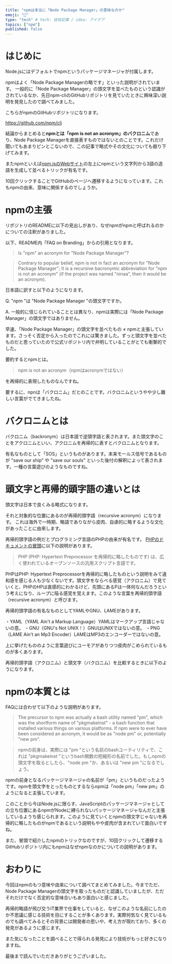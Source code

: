 ```yaml
---
title: "npmは本当に「Node Package Manager」の意味なのか"
emoji: "🤔"
type: "tech" # tech: 技術記事 / idea: アイデア
topics: ["npm"]
published: false
---
```


# はじめに

Node.jsにはデフォルトでnpmというパッケージマネージャが付属します。

npmはよく「Node Package Managerの略です」といった説明がされています。
一般的に「Node Package Manager」の頭文字を並べたものという認識がされているなか、先日npm-cliのGitHubリポジトリを見ていたときに興味深い説明を発見したので調べてみました。

こちらがnpmのGitHubリポジトリになります。

https://github.com/npm/cli

結論からまとめると**npmとは「npm is not an acronym」のバクロニム**であり、Node Package Managerを直接表すものではないとのことです。これだけ聞いてもあまりピンとこないので、この記事で略式やその文化についても掘り下げてみます。

またnpmといえば[npm.jsのWebサイト](https://www.npmjs.com/)の左上にnpmという文字列から3語の造語を生成して並べるトリックが有名です。

 10回クリックすることでGitHubのページへ遷移するようになっています。これもnpmの由来、意味に関係するのでしょうか。

# npmの主張

リポジトリのREADMEに以下の見出しがあり、なぜnpmがnpmと呼ばれるのかについての注釈がありました。

以下、README内「FAQ on Branding」からの引用となります。

> Is "npm" an acronym for "Node Package Manager"?

> Contrary to popular belief, npm is not in fact an acronym for "Node Package Manager"; It is a recursive bacronymic abbreviation for "npm is not an acronym" (if the project was named "ninaa", then it would be an acronym).

日本語に訳すと以下のようになります。

Q. "npm "は "Node Package Manager "の頭文字ですか。

A. 一般的に信じられていることとは異なり、npmは実際には「Node Package Manager」の頭文字ではありません。

早速、「Node Package Manager」の頭文字を並べたもの ≠ npmと主張しています。さっそく否定から入ったのでこれには驚きました。ずっと頭文字を並べたものだと思っていたので公式リポジトリ内で弁明していることがとても衝撃的でした。

要約するとnpmとは。
> npm is not an acronym（npmはacronymではない）

を再帰的に表現したものなんですね。

要するに、npnは「バクロニム」だとのことです。バクロニムというやや少し難しい言葉がでてきましたね。

# バクロニムとは

バクロニム（backronym）は日本語で逆頭字語と表されます。また頭文字のことをアクロニムといい、アクロニムを再帰的に表すとバクロニムとなります。

有名なものとして「SOS」というものがあります。本来モールス信号であるものが "save our ship" や "save our souls" といった後付の解釈によって表されます。一種の言葉遊びのようなものですね。

# 頭文字と再帰的頭字語の違いとは

頭文字は日本で良くみる略式になります。

それと対象的な位置にあるのが再帰的頭字語（recursive acronym）になります。
これは海外で一時期、略語でありながら皮肉、自虐的に略するような文化があったことに由來します。

再帰的頭字語の例だとプログラミング言語のPHPの由来が有名です。
[PHPのドキュメントの冒頭](https://www.php.net/manual/ja/intro-whatis.php)に以下の説明があります。

> PHP (PHP: Hypertext Preprocessor を再帰的に略したものです) は、広く使われているオープンソースの汎用スクリプト言語です。

PHPはPHP: Hypertext Preprocessorを再帰的に略したものという説明をみて違和感を感じる人も少なくないです。頭文字をならべる感覚（アクロニム）で見ていくと、PHPのHPは直感的にわかるけど、先頭にあるPは一体何なんだろうという考えになり、ループに陥る感覚を覚えます。このような言葉を再帰的頭字語（recursive acronym）と呼びます。

再帰的頭字語の有名なものとしてYAMLやGNU、LAMEがあります。

・YAML（YAML Ain't a Markup Language）YAMLはマークアップ言語じゃないの意。
・GNU（GNU's Not UNIX！）GNUはUNIXではないの意。
・PNG（LAME Ain't an Mp3 Encoder）LAMEはMP3のエンコーダーではないの意。

上に挙げたもののように言葉遊びにユーモアがありつつ皮肉がこめられているものが多くあります。

再帰的頭字語（アクロニム）と頭文字（バクロニム）を比較するときに以下のようになります。

# npmの本質とは

FAQには合わせて以下のような説明があります。

>  The precursor to npm was actually a bash utility named "pm", which was the shortform name of "pkgmakeinst" - a bash function that installed various things on various platforms. If npm were to ever have been considered an acronym, it would be as "node pm" or, potentially "new pm".

> npmの前身は、実際には "pm "という名前のbashユーティリティで、これは "pkgmakeinst "というbash関数の短縮形の名前でした。もしnpmの頭文字を取るとしたら、"node pm "か、あるいは "new pm "になるでしょう。

npmの前身となるパッケージマネージャの名前が「pm」というものだったようです。npmを頭文字をとったものとするならnpmは「node pm」「new pm」のようになると主張しています。

このことから今はNode.jsに限らす、JavaScriptのパッケージマネージャとしての立ち位置にあるnpmがNodeに縛られないパッケージマネージャなんだと主張しているようち感じられます。このように見ていくとnpmの頭文字じゃないを再帰的に略したものがnpmであるという説明もやや皮肉が含まれていて面白いですね。

また、冒頭で紹介したnpmのトリックなのですが、10回クリックして遷移するGitHubリポジトリ内にもnpmはなぜnpmなのかについての説明があります。
# おわりに

今回はnpmのもつ意味や由来について調べてまとめてみました。今までただ、Node Package Managerの頭文字を取ったものだと認識していましたが、ただそれだけでなく否定的な意味合いもあり面白いと感じました。

再帰的略語が飛び交うIT業界で仕事をしていると、なぜこのような名前にしたのか不思議に感じる技術を目にすることが多くあります。実際何気なく見ているものでも調べてみるとその背景には開発者の思いや、考え方が現れており、多くの発見があるように感じます。

また気になったことを調べることで得られる発見により技術がもっと好きになりますね。

最後まで読んでいただきありがとうございました。